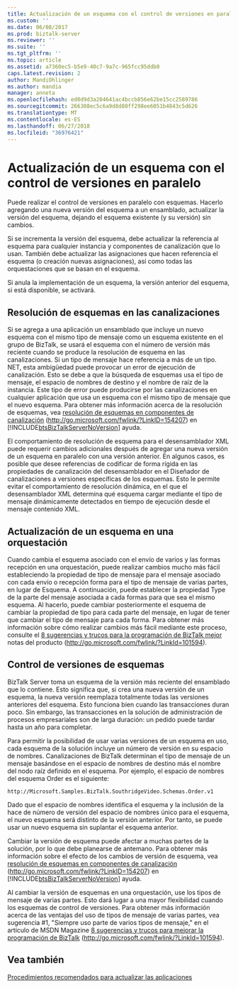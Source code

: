 ```yaml
---
title: Actualización de un esquema con el control de versiones en paralelo | Microsoft Docs
ms.custom: ''
ms.date: 06/08/2017
ms.prod: biztalk-server
ms.reviewer: ''
ms.suite: ''
ms.tgt_pltfrm: ''
ms.topic: article
ms.assetid: a7360ec5-b5e9-40c7-9a7c-965fcc95ddb0
caps.latest.revision: 2
author: MandiOhlinger
ms.author: mandia
manager: anneta
ms.openlocfilehash: ed0d9d3a204641ac4bccb856e62be15cc2589786
ms.sourcegitcommit: 266308ec5c6a9d8d80ff298ee6051b4843c5d626
ms.translationtype: MT
ms.contentlocale: es-ES
ms.lasthandoff: 06/27/2018
ms.locfileid: "36976421"
---
```

# <a name="updating-a-schema-using-side-by-side-versioning"></a>Actualización de un esquema con el control de versiones en paralelo
Puede realizar el control de versiones en paralelo con esquemas. Hacerlo agregando una nueva versión del esquema a un ensamblado, actualizar la versión del esquema, dejando el esquema existente (y su versión) sin cambios.  
  
 Si se incrementa la versión del esquema, debe actualizar la referencia al esquema para cualquier instancia y componentes de canalización que lo usan. También debe actualizar las asignaciones que hacen referencia el esquema (o creación nuevas asignaciones), así como todas las orquestaciones que se basan en el esquema.  
  
 Si anula la implementación de un esquema, la versión anterior del esquema, si está disponible, se activará.  
  
## <a name="schema-resolution-in-pipelines"></a>Resolución de esquemas en las canalizaciones  
 Si se agrega a una aplicación un ensamblado que incluye un nuevo esquema con el mismo tipo de mensaje como un esquema existente en el grupo de BizTalk, se usará el esquema con el número de versión más reciente cuando se produce la resolución de esquema en las canalizaciones. Si un tipo de mensaje hace referencia a más de un tipo. NET, esta ambigüedad puede provocar un error de ejecución de canalización. Esto se debe a que la búsqueda de esquemas usa el tipo de mensaje, el espacio de nombres de destino y el nombre de raíz de la instancia. Este tipo de error puede producirse por las canalizaciones en cualquier aplicación que usa un esquema con el mismo tipo de mensaje que el nuevo esquema. Para obtener más información acerca de la resolución de esquemas, vea [resolución de esquemas en componentes de canalización](http://go.microsoft.com/fwlink/?LinkID=154207) (<http://go.microsoft.com/fwlink/?LinkID=154207>) en [!INCLUDE[btsBizTalkServerNoVersion](../includes/btsbiztalkservernoversion-md.md)] ayuda.  
  
 El comportamiento de resolución de esquema para el desensamblador XML puede requerir cambios adicionales después de agregar una nueva versión de un esquema en paralelo con una versión anterior. En algunos casos, es posible que desee referencias de codificar de forma rígida en las propiedades de canalización del desensamblador en el Diseñador de canalizaciones a versiones específicas de los esquemas. Esto le permite evitar el comportamiento de resolución dinámica, en el que el desensamblador XML determina qué esquema cargar mediante el tipo de mensaje dinámicamente detectados en tiempo de ejecución desde el mensaje contenido XML.  
  
## <a name="updating-a-schema-in-an-orchestration"></a>Actualización de un esquema en una orquestación  
 Cuando cambia el esquema asociado con el envío de varios y las formas recepción en una orquestación, puede realizar cambios mucho más fácil estableciendo la propiedad de tipo de mensaje para el mensaje asociado con cada envío o recepción forma para el tipo de mensaje de varias partes, en lugar de Esquema. A continuación, puede establecer la propiedad Type de la parte del mensaje asociada a cada formas para que sea el mismo esquema. Al hacerlo, puede cambiar posteriormente el esquema de cambiar la propiedad de tipo para cada parte del mensaje, en lugar de tener que cambiar el tipo de mensaje para cada forma. Para obtener más información sobre cómo realizar cambios más fácil mediante este proceso, consulte el [8 sugerencias y trucos para la programación de BizTalk mejor](http://go.microsoft.com/fwlink/?LinkId=101594) notas del producto (http://go.microsoft.com/fwlink/?LinkId=101594).  
  
## <a name="versioning-schemas"></a>Control de versiones de esquemas  
 BizTalk Server toma un esquema de la versión más reciente del ensamblado que lo contiene. Esto significa que, si crea una nueva versión de un esquema, la nueva versión reemplaza totalmente todas las versiones anteriores del esquema. Esto funciona bien cuando las transacciones duran poco. Sin embargo, las transacciones en la solución de administración de procesos empresariales son de larga duración: un pedido puede tardar hasta un año para completar.  
  
 Para permitir la posibilidad de usar varias versiones de un esquema en uso, cada esquema de la solución incluye un número de versión en su espacio de nombres. Canalizaciones de BizTalk determinan el tipo de mensaje de un mensaje basándose en el espacio de nombres de destino más el nombre del nodo raíz definido en el esquema. Por ejemplo, el espacio de nombres del esquema Order es el siguiente:  
  
```  
http://Microsoft.Samples.BizTalk.SouthridgeVideo.Schemas.Order.v1  
```  
  
 Dado que el espacio de nombres identifica el esquema y la inclusión de la hace de número de versión del espacio de nombres único para el esquema, el nuevo esquema será distinto de la versión anterior. Por tanto, se puede usar un nuevo esquema sin suplantar el esquema anterior.  
  
 Cambiar la versión de esquema puede afectar a muchas partes de la solución, por lo que debe planearse de antemano. Para obtener más información sobre el efecto de los cambios de versión de esquema, vea [resolución de esquemas en componentes de canalización](http://go.microsoft.com/fwlink/?LinkID=154207) (<http://go.microsoft.com/fwlink/?LinkID=154207>) en [!INCLUDE[btsBizTalkServerNoVersion](../includes/btsbiztalkservernoversion-md.md)] ayuda.  
  
 Al cambiar la versión de esquemas en una orquestación, use los tipos de mensaje de varias partes. Esto dará lugar a una mayor flexibilidad cuando los esquemas de control de versiones. Para obtener más información acerca de las ventajas del uso de tipos de mensaje de varias partes, vea sugerencia #1, "Siempre uso parte de varios tipos de mensaje," en el artículo de MSDN Magazine [8 sugerencias y trucos para mejorar la programación de BizTalk](http://go.microsoft.com/fwlink/?LinkId=101594) (http://go.microsoft.com/fwlink/?LinkId=101594).  
  
## <a name="see-also"></a>Vea también  
 [Procedimientos recomendados para actualizar las aplicaciones](../technical-guides/best-practices-for-updating-applications.md)